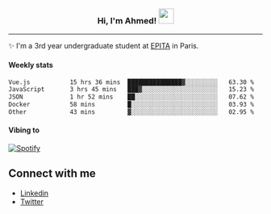 <!-- Heading -->
<h3 align="center"> Hi, I'm Ahmed! <img src = "https://raw.githubusercontent.com/MartinHeinz/MartinHeinz/master/wave.gif" width = 30px></h3>

<!-- About section -->
---
✨ I'm a 3rd year undergraduate student at <a href="https://www.epita.fr/en/">EPITA</a> in Paris.

<h4 align ="left"> Weekly stats </h4>

<!--START_SECTION:waka-->

```txt
Vue.js           15 hrs 36 mins  ███████████████▓░░░░░░░░░   63.30 %
JavaScript       3 hrs 45 mins   ███▓░░░░░░░░░░░░░░░░░░░░░   15.23 %
JSON             1 hr 52 mins    ██░░░░░░░░░░░░░░░░░░░░░░░   07.62 %
Docker           58 mins         █░░░░░░░░░░░░░░░░░░░░░░░░   03.93 %
Other            43 mins         ▓░░░░░░░░░░░░░░░░░░░░░░░░   02.95 %
```

<!--END_SECTION:waka-->

<!-- [![Ahmed's GitHub stats](https://github-readme-stats.vercel.app/api?username=ahmedhassayoune)](https://github.com/anuraghazra/github-readme-stats) -->

<h4 align ="left">Vibing to</h4>

[![Spotify](https://novatorem-ten-lyart.vercel.app/api/spotify)](https://open.spotify.com/user/31knevkvll66tzc3gqtoi6ngjbre)

<!-- Connect section -->

## Connect with me
  * <a href="https://www.linkedin.com/in/ahmed-hassayoune">Linkedin</a>
  * <a href="https://twitter.com/Ahmedhassaaa">Twitter</a>

<!-- Connect section: END -->
